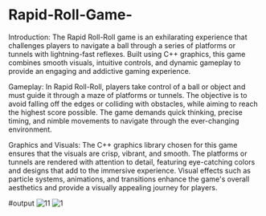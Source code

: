 # Rapid-Roll-Game-

Introduction:
The Rapid Roll-Roll game is an exhilarating experience that challenges players to navigate a ball through a series of platforms or tunnels with lightning-fast reflexes. Built using C++ graphics, this game combines smooth visuals, intuitive controls, and dynamic gameplay to provide an engaging and addictive gaming experience.

Gameplay:
In Rapid Roll-Roll, players take control of a ball or object and must guide it through a maze of platforms or tunnels. The objective is to avoid falling off the edges or colliding with obstacles, while aiming to reach the highest score possible. The game demands quick thinking, precise timing, and nimble movements to navigate through the ever-changing environment.

Graphics and Visuals:
The C++ graphics library chosen for this game ensures that the visuals are crisp, vibrant, and smooth. The platforms or tunnels are rendered with attention to detail, featuring eye-catching colors and designs that add to the immersive experience. Visual effects such as particle systems, animations, and transitions enhance the game's overall aesthetics and provide a visually appealing journey for players.


#output
![11](https://github.com/dihanhassan/Rapid-Roll-Game-/assets/53794203/a6f3d202-7655-4392-88c6-5f41a8258612)
![1](https://github.com/dihanhassan/Rapid-Roll-Game-/assets/53794203/3423cdb3-8c92-4d6c-b82f-6d2ee7d2ca49)
